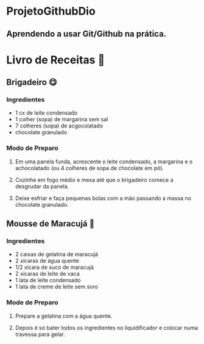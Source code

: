 # ProjetoGithubDio

## Aprendendo a usar Git/Github na prática.

# Livro de Receitas :ledger:

## Brigadeiro :yum:  

### Ingredientes

- 1 cx de leite condensado
- 1 colher (sopa) de margarina sem sal
- 7 colheres (sopa) de acgocolatado
- chocolate granulado

### Modo de Preparo

1. Em uma panela funda, acrescente o leite condensado, a margarina e o achocolatado (ou 4 colheres de sopa de chocolate em pó).

2. Cozinhe em fogo médio e mexa até que o brigadeiro comece a desgrudar da panela.

3. Deixe esfriar e faça pequenas bolas com a mão passando a massa no chocolate granulado.


## Mousse de Maracujá  :shaved_ice:

### Ingredientes

- 2 caixas de gelatina de maracujá
- 2 xícaras de água quente
- 1/2 xícara de suco de maracujá
- 2 xícaras de leite de vaca
- 1 lata de leite condensado
- 1 lata de creme de leite sem soro

### Mode de Preparo

1. Prepare a gelatina com a água quente.

2. Depois é só bater todos os ingredientes no liquidificador e colocar numa travessa para gelar.
